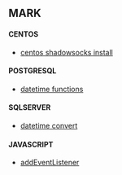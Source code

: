 ## MARK

#### CENTOS
+ [centos shadowsocks install](https://github.com/lozye/lozye.github.io/blob/master/shadowsocks-libev.sh)

#### POSTGRESQL
+ [datetime functions](https://www.postgresql.org/docs/9.3/functions-datetime.html)

#### SQLSERVER
+ [datetime convert](doc/sqlserverconvert)

#### JAVASCRIPT
+ [addEventListener](doc/jsevent)
